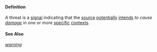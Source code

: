 #### Definition

A threat is a [signal](https://github.com/gcassel/Modular-Organization-Terminology/blob/master/terms/signal.md) indicating that the [source](https://github.com/gcassel/Modular-Organization-Terminology/blob/master/terms/source.md) [potentially](https://github.com/gcassel/Modular-Organization-Terminology/blob/master/terms/potential.md) [intends](https://github.com/gcassel/Modular-Organization-Terminology/blob/master/terms/intend.md) *to cause [damage](https://github.com/gcassel/Modular-Organization-Terminology/blob/master/terms/damage.md)* in one or more [specific](https://github.com/gcassel/Modular-Organization-Terminology/blob/master/terms/specific.md) [contexts](https://github.com/gcassel/Modular-Organization-Terminology/blob/master/terms/context.md).  
 
#### See Also

*[warning](https://github.com/gcassel/Modular-Organization-Terminology/blob/master/terms/warning.md)*
